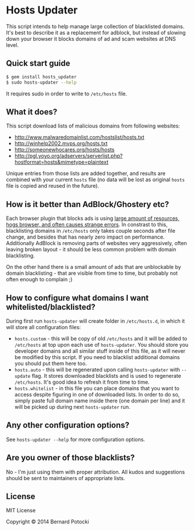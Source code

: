 # Hosts Updater

This script intends to help manage large collection of blacklisted domains. It's best to describe it as a replacement for adblock, but instead of slowing down your browser it blocks domains of ad and scam websites at DNS level.

## Quick start guide

```sh
$ gem install hosts_updater
$ sudo hosts-updater --help
```

It requires sudo in order to write to `/etc/hosts` file.

## What it does?

This script download lists of malicious domains from following websites:

- http://www.malwaredomainlist.com/hostslist/hosts.txt
- http://winhelp2002.mvps.org/hosts.txt
- http://someonewhocares.org/hosts/hosts
- http://pgl.yoyo.org/adservers/serverlist.php?hostformat=hosts&mimetype=plaintext

Unique entries from those lists are added together, and results are combined with your current `hosts` file (no data will be lost as original `hosts` file is copied and reused in the future).

## How is it better than AdBlock/Ghostery etc?

Each browser plugin that blocks ads is using [large amount of resources, hogs browser, and often causes strange errors](http://www.reddit.com/r/programming/comments/25j41u/adblock_pluss_effect_on_firefoxs_memory_usage/chhpomw). In constrast to this, blacklisting domains in `/etc/hosts` only takes couple seconds after file change, and besides that has nearly zero impact on performance. Additionally AdBlock is removing parts of websites very aggressively, often leaving broken layout - it should be less common problem with domain blacklisting.

On the other hand there is a small amount of ads that are unblockable by domain blacklisting - that are visible from time to time, but probably not often enough to complain ;)

## How to configure what domains I want whitelisted/blacklisted?

During first run `hosts-updater` will create folder in `/etc/hosts.d`, in which it will store all configuration files:

- `hosts.custom` - this will be copy of old `/etc/hosts` and it will be added to `/etc/hosts` at top upon each use of `hosts-updater`. You should store you developer domains and all similar stuff inside of this file, as it will never be modified by this script. If you need to blacklist additional domains you should put them here too.
- `hosts.auto` - this will be regenerated upon calling `hosts-updater` with `--update` flag. It stores downloaded blacklists and is used to regenerate `/etc/hosts`. It's good idea to refresh it from time to time.
- `hosts.whitelist` - in this file you can place domains that you want to access despite figuring in one of downloaded lists. In order to do so, simply paste full domain name inside there (one domain per line) and it will be picked up during next `hosts-updater` run.

## Any other configuration options?

See `hosts-updater --help` for more configuration options.

## Are you owner of those blacklists?

No - I'm just using them with proper attribution. All kudos and suggestions should be sent to maintainers of appropriate lists.

## License

MIT License

Copyright © 2014 Bernard Potocki
